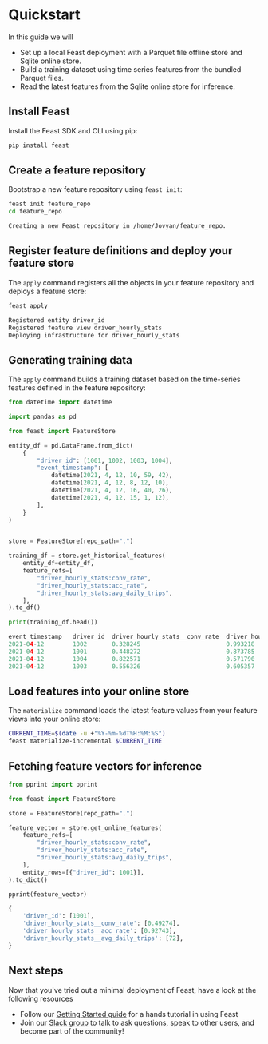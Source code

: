 # Quickstart

In this guide we will
* Set up a local Feast deployment with a Parquet file offline store and Sqlite online store.
* Build a training dataset using time series features from the bundled Parquet files.
* Read the latest features from the Sqlite online store for inference.

## Install Feast

Install the Feast SDK and CLI using pip:

```bash
pip install feast
```

## Create a feature repository

Bootstrap a new feature repository using `feast init`:

```bash
feast init feature_repo
cd feature_repo
```
```bash
Creating a new Feast repository in /home/Jovyan/feature_repo.
```

## Register feature definitions and deploy your feature store

The `apply` command registers all the objects in your feature repository and deploys a feature store:

```bash
feast apply
```
```bash
Registered entity driver_id
Registered feature view driver_hourly_stats
Deploying infrastructure for driver_hourly_stats
```

## Generating training data

The `apply` command builds a training dataset based on the time-series features defined in the feature repository:

```python
from datetime import datetime

import pandas as pd

from feast import FeatureStore

entity_df = pd.DataFrame.from_dict(
    {
        "driver_id": [1001, 1002, 1003, 1004],
        "event_timestamp": [
            datetime(2021, 4, 12, 10, 59, 42),
            datetime(2021, 4, 12, 8, 12, 10),
            datetime(2021, 4, 12, 16, 40, 26),
            datetime(2021, 4, 12, 15, 1, 12),
        ],
    }
)


store = FeatureStore(repo_path=".")

training_df = store.get_historical_features(
    entity_df=entity_df,
    feature_refs=[
        "driver_hourly_stats:conv_rate",
        "driver_hourly_stats:acc_rate",
        "driver_hourly_stats:avg_daily_trips",
    ],
).to_df()

print(training_df.head())

```
```python
event_timestamp   driver_id  driver_hourly_stats__conv_rate  driver_hourly_stats__acc_rate  driver_hourly_stats__avg_daily_trips
2021-04-12        1002       0.328245                        0.993218                       329
2021-04-12        1001       0.448272                        0.873785                       767
2021-04-12        1004       0.822571                        0.571790                       673
2021-04-12        1003       0.556326                        0.605357                       335
```

## Load features into your online store

The `materialize` command loads the latest feature values from your feature views into your online store:

```bash
CURRENT_TIME=$(date -u +"%Y-%m-%dT%H:%M:%S")
feast materialize-incremental $CURRENT_TIME
```

## Fetching feature vectors for inference

```python
from pprint import pprint

from feast import FeatureStore

store = FeatureStore(repo_path=".")

feature_vector = store.get_online_features(
    feature_refs=[
        "driver_hourly_stats:conv_rate",
        "driver_hourly_stats:acc_rate",
        "driver_hourly_stats:avg_daily_trips",
    ],
    entity_rows=[{"driver_id": 1001}],
).to_dict()

pprint(feature_vector)

```
```python
{
    'driver_id': [1001],
    'driver_hourly_stats__conv_rate': [0.49274],
    'driver_hourly_stats__acc_rate': [0.92743],
    'driver_hourly_stats__avg_daily_trips': [72],
}
```

## Next steps

Now that you've tried out a minimal deployment of Feast, have a look at the following resources
* Follow our [Getting Started guide](getting-started/) for a hands tutorial in using Feast
* Join our [Slack group](https://slack.com) to talk to ask questions, speak to other users, and become part of the community!